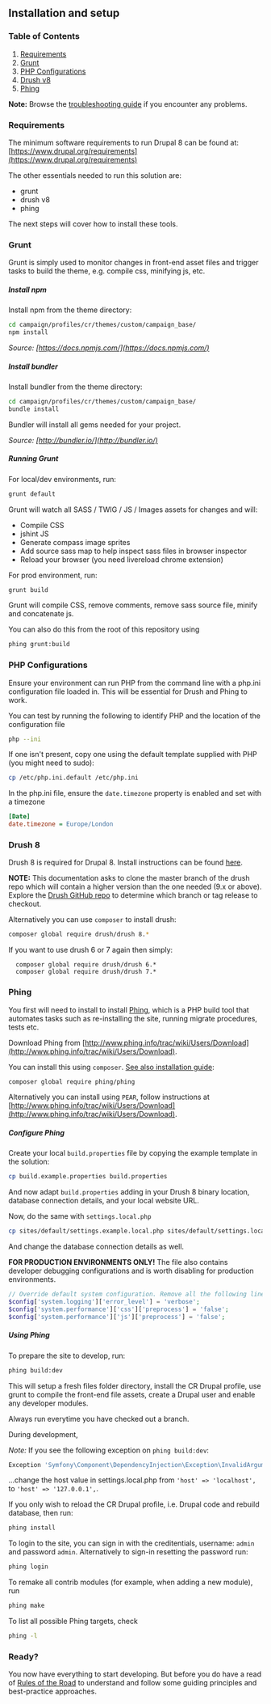 ## Installation and setup

### Table of Contents

1. [Requirements](install.md#requirements)
2. [Grunt](install.md#grunt)
3. [PHP Configurations](install.md#php-configurations)
4. [Drush v8](install.md#drush-v8)
5. [Phing](install.md#phing)

**Note:** Browse the [troubleshooting guide](troubleshooting.md) if you encounter any problems.

### Requirements

The minimum software requirements to run Drupal 8 can be found at: [https://www.drupal.org/requirements](https://www.drupal.org/requirements)


The other essentials needed to run this solution are:
- grunt
- drush v8
- phing

The next steps will cover how to install these tools.

### Grunt

Grunt is simply used to monitor changes in front-end asset files and trigger tasks to build the theme, e.g. compile css, minifying js, etc.

##### Install npm

Install npm from the theme directory:

```bash
cd campaign/profiles/cr/themes/custom/campaign_base/
npm install
```

*Source: [https://docs.npmjs.com/](https://docs.npmjs.com/)*

##### Install bundler

Install bundler from the theme directory:

```bash
cd campaign/profiles/cr/themes/custom/campaign_base/ 
bundle install
```

Bundler will install all gems needed for your project.

*Source: [http://bundler.io/](http://bundler.io/)*

##### Running Grunt

For local/dev environments, run:

```bash
grunt default
```

Grunt will watch all SASS / TWIG / JS / Images assets for changes and will:
- Compile CSS
- jshint JS
- Generate compass image sprites
- Add source sass map to help inspect sass files in browser inspector
- Reload your browser (you need livereload chrome extension)

For prod environment, run:

```bash
grunt build
```

Grunt will compile CSS, remove comments, remove sass source file, minify and concatenate js.

You can also do this from the root of this repository using

```bash
phing grunt:build
```

### PHP Configurations

Ensure your environment can run PHP from the command line with a php.ini configuration file loaded in. This will be essential for Drush and Phing to work.

You can test by running the following to identify PHP and the location of the configuration file

```bash
php --ini
```

If one isn't present, copy one using the default template supplied with PHP (you might need to sudo):

```bash
cp /etc/php.ini.default /etc/php.ini
```

In the php.ini file, ensure the `date.timezone` property is enabled and set with a timezone

```ini
[Date]
date.timezone = Europe/London
```

### Drush 8

Drush 8 is required for Drupal 8. Install instructions can be found [here](http://x-team.com/2015/02/install-drush-8-drupal-8-without-throwing-away-drush-6-7/).

**NOTE:** This documentation asks to clone the master branch of the drush repo which will contain a higher version than the one needed (9.x or above). Explore the [Drush GitHub repo](https://github.com/drush-ops/drush) to determine which branch or tag release to checkout.

Alternatively you can use `composer` to install drush:

```bash
composer global require drush/drush 8.*
```

If you want to use drush 6 or 7 again then simply:

```  
  composer global require drush/drush 6.*
  composer global require drush/drush 7.*
```

### Phing

You first will need to install to install [Phing](www.phing.info), which is a PHP build tool that automates tasks such as re-installing the site, running migrate procedures, tests etc.

Download Phing from [http://www.phing.info/trac/wiki/Users/Download](http://www.phing.info/trac/wiki/Users/Download). 

You can install this using `composer`. [See also installation guide](https://coderwall.com/p/ma_cuq/using-composer-to-manage-global-packages):

```bash
composer global require phing/phing
```

Alternatively you can install using `PEAR`, follow instructions at [http://www.phing.info/trac/wiki/Users/Download](http://www.phing.info/trac/wiki/Users/Download).

##### Configure Phing

Create your local `build.properties` file by copying the example template in the solution:

```bash
cp build.example.properties build.properties
```

And now adapt `build.properties` adding in your Drush 8 binary location, database connection details, and your local website URL.

Now, do the same with `settings.local.php`

```bash
cp sites/default/settings.example.local.php sites/default/settings.local.php
```

And change the database connection details as well.

**FOR PRODUCTION ENVIRONMENTS ONLY!**
The file also contains developer debugging configurations and is worth disabling for production environments.

```php
// Override default system configuration. Remove all the following lines for prod env.
$config['system.logging']['error_level'] = 'verbose';
$config['system.performance']['css']['preprocess'] = 'false';
$config['system.performance']['js']['preprocess'] = 'false';
```
  
##### Using Phing

To prepare the site to develop, run:

```bash
phing build:dev
```

This will setup a fresh files folder directory, install the CR Drupal profile, use grunt to compile the front-end file assets, create a Drupal user and enable any developer modules.

Always run everytime you have checked out a branch.

During development, 

*Note:* If you see the following exception on `phing build:dev`:

```bash
Exception 'Symfony\Component\DependencyInjection\Exception\InvalidArgumentException' with message 'The service definition "renderer" does not exist.`
```

...change the host value in settings.local.php from `'host' => 'localhost',` to `'host' => '127.0.0.1',`.

If you only wish to reload the CR Drupal profile, i.e. Drupal code and rebuild database, then run:

```bash
phing install
```

To login to the site, you can sign in with the creditentials, username: `admin` and password `admin`. Alternatively to sign-in resetting the password run:

```bash
phing login
```

To remake all contrib modules (for example, when adding a new module), run

```bash
phing make
```

To list all possible Phing targets, check

```bash
phing -l
```

### Ready?

You now have everything to start developing. But before you do have a read of [Rules of the Road](rules_of_the_road.md) to understand and follow some guiding principles and best-practice approaches.
